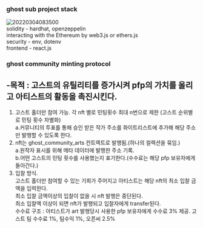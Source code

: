 ### ghost sub project stack<br>
![20220304083500](https://user-images.githubusercontent.com/96465753/156671381-2f12a244-97f5-4bc8-ab0f-57624c256b87.png)<br>
solidity - hardhat, openzeppelin<br>
interacting with the Ethereum by web3.js or ethers.js<br>
security - env, dotenv <br>
frontend - react.js<br>

### ghost community minting protocol<br>
## -목적 : 고스트의 유틸리티를 증가시켜 pfp의 가치를 올리고 아티스트의 활동을 촉진시킨다.<br>
1. 고스트 홀더만 참여 가능. 각 nft 별로 민팅횟수 최대 n번으로 제한 (고스트 순위별로 민팅 횟수 차별화)<br>
a.커뮤니티의 투표를 통해 승인 받은 작가 주소를 화이트리스트에 추가해 해당 주소만 발행할 수 있도록 한다.<br>
2. nft는 ghost_community_arts 컨트랙트로 발행됨.(하나의 컬렉션을 묶임.)<br>
a.원작자 표시를 위해 메타 데이터에 발행한 주소 기록.<br>
b.어떤 고스트의 민팅 횟수를 사용했는지 표기한다.(수수료는 해당 pfp 보유자에게 돌아간다.)<br>
3. 입찰 방식.<br>
고스트 홀더만 참여할 수 있는 기회가 주어지고 아티스트는 해당 nft의 최소 입찰 금액을 입력한다.<br>
최소 입찰 금액이상의 입찰이 없을 시 nft 발행은 중단된다.<br>
최소 입찰액 이상이 되면 nft가 발행되고 입찰자에게 transfer된다.<br>
수수료 구조 : 아티스트가 art 발행당시 사용한 pfp 보유자에게 수수료 3% 제공. 고스트 팀 수수료 1%, 팀수익 1%, 오픈씨 2.5%<br>